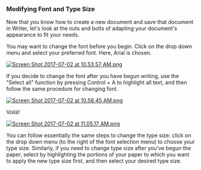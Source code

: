 
### Modifying Font and Type Size

Now that you know how to create a new document and save that document in Writer, let's look at the nuts and bolts of adapting your document's appearance to fit your needs.

You may want to change the font before you begin. Click on the drop down menu and select your preferred font. Here, Arial is chosen.

[![Screen Shot 2017-07-02 at 10.53.57 AM.png](https://s19.postimg.org/6vle2z0lf/Screen_Shot_2017-07-02_at_10.53.57_AM.png)](https://postimg.org/image/t7j6wczpb/)

If you decide to change the font after you have begun writing, use the "Select all" function by pressing Control + A to highlight all text, and then follow the same procedure for changing font.

[![Screen Shot 2017-07-02 at 10.58.45 AM.png](https://s19.postimg.org/obfk4nzk3/Screen_Shot_2017-07-02_at_10.58.45_AM.png)](https://postimg.org/image/c9k6aiqbj/)

Voilá!

[![Screen Shot 2017-07-02 at 11.05.17 AM.png](https://s19.postimg.org/uex4okptv/Screen_Shot_2017-07-02_at_11.05.17_AM.png)](https://postimg.org/image/4w4sbk69r/)

You can follow essentially the same steps to change the type size: click on the drop down menu (to the right of the font selection menu) to choose your type size. Similarly, if you need to change type size after you've begun the paper, select by highlighting the portions of your paper to which you want to apply the new type size first, and then select your desired type size.
